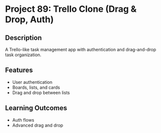 # Project 89: Trello Clone (Drag & Drop, Auth)

## Description
A Trello-like task management app with authentication and drag-and-drop task organization.

## Features
- User authentication
- Boards, lists, and cards
- Drag and drop between lists

## Learning Outcomes
- Auth flows
- Advanced drag and drop
